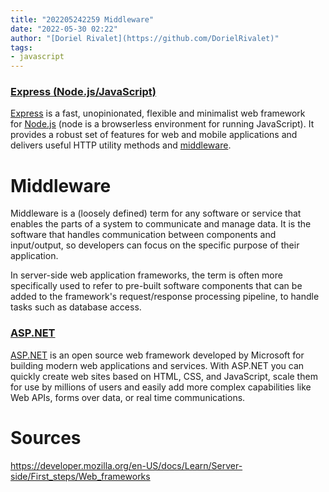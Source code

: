 ```yaml
---
title: "202205242259 Middleware"
date: "2022-05-30 02:22"
author: "[Doriel Rivalet](https://github.com/DorielRivalet)"
tags:
- javascript 
---
```




### [Express (Node.js/JavaScript)](https://developer.mozilla.org/en-US/docs/Learn/Server-side/First_steps/Web_frameworks#express_node.jsjavascript "Permalink to Express (Node.js/JavaScript)")

[Express](https://expressjs.com/) is a fast, unopinionated, flexible and minimalist web framework for [Node.js](https://nodejs.org/en/) (node is a browserless environment for running JavaScript). It provides a robust set of features for web and mobile applications and delivers useful HTTP utility methods and [middleware](https://developer.mozilla.org/en-US/docs/Glossary/Middleware).


# Middleware

Middleware is a (loosely defined) term for any software or service that enables the parts of a system to communicate and manage data. It is the software that handles communication between components and input/output, so developers can focus on the specific purpose of their application.

In server-side web application frameworks, the term is often more specifically used to refer to pre-built software components that can be added to the framework's request/response processing pipeline, to handle tasks such as database access.

### [ASP.NET](https://developer.mozilla.org/en-US/docs/Learn/Server-side/First_steps/Web_frameworks#asp.net "Permalink to ASP.NET")

[ASP.NET](https://dotnet.microsoft.com/en-us/apps/aspnet) is an open source web framework developed by Microsoft for building modern web applications and services. With ASP.NET you can quickly create web sites based on HTML, CSS, and JavaScript, scale them for use by millions of users and easily add more complex capabilities like Web APIs, forms over data, or real time communications.

# Sources

https://developer.mozilla.org/en-US/docs/Learn/Server-side/First_steps/Web_frameworks